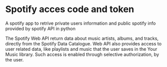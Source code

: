 # Spotify acces code and token 
A spotify app to retrive private users information and public spotify info provided by spotify API in python

The Spotify Web API return data about music artists, albums, and tracks, directly from the Spotify Data Catalogue. Web API also provides access to user related data, like playlists and music that the user saves in the Your Music library. Such access is enabled through selective authorization, by the user.
